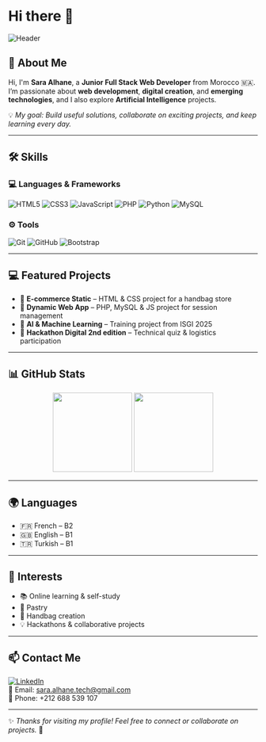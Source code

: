 # Hi there 👋

![Header](https://capsule-render.vercel.app/api?type=rect&color=gradient&height=120&section=header&text=Sara%20Alhane%20🚀&fontSize=40&fontColor=fff&animation=fadeIn&fontAlignY=35)

## 👋 About Me
Hi, I'm **Sara Alhane**, a **Junior Full Stack Web Developer** from Morocco 🇲🇦.  
I’m passionate about **web development**, **digital creation**, and **emerging technologies**, and I also explore **Artificial Intelligence** projects.  

💡 *My goal: Build useful solutions, collaborate on exciting projects, and keep learning every day.*

---

## 🛠️ Skills

### 💻 Languages & Frameworks
![HTML5](https://img.shields.io/badge/HTML5-E34F26?style=for-the-badge&logo=html5&logoColor=white)
![CSS3](https://img.shields.io/badge/CSS3-1572B6?style=for-the-badge&logo=css3&logoColor=white)
![JavaScript](https://img.shields.io/badge/JavaScript-F7DF1E?style=for-the-badge&logo=javascript&logoColor=black)
![PHP](https://img.shields.io/badge/PHP-777BB4?style=for-the-badge&logo=php&logoColor=white)
![Python](https://img.shields.io/badge/Python-3776AB?style=for-the-badge&logo=python&logoColor=white)
![MySQL](https://img.shields.io/badge/MySQL-005C84?style=for-the-badge&logo=mysql&logoColor=white)

### ⚙️ Tools
![Git](https://img.shields.io/badge/Git-F05032?style=for-the-badge&logo=git&logoColor=white)
![GitHub](https://img.shields.io/badge/GitHub-181717?style=for-the-badge&logo=github&logoColor=white)
![Bootstrap](https://img.shields.io/badge/Bootstrap-7952B3?style=for-the-badge&logo=bootstrap&logoColor=white)

---

## 💻 Featured Projects

- 👜 **E-commerce Static** – HTML & CSS project for a handbag store  
- 📅 **Dynamic Web App** – PHP, MySQL & JS project for session management  
- 🤖 **AI & Machine Learning** – Training project from ISGI 2025  
- 🎯 **Hackathon Digital 2nd edition** – Technical quiz & logistics participation  


---

## 📊 GitHub Stats

<p align="center">
  <img src="https://github-readme-stats.vercel.app/api?username=sara-alhane&show_icons=true&theme=tokyonight" height="160"/>
  <img src="https://github-readme-stats.vercel.app/api/top-langs/?username=sara-alhane&layout=compact&theme=tokyonight" height="160"/>
</p>

---

## 🌍 Languages

- 🇫🇷 French – B2  
- 🇬🇧 English – B1  
- 🇹🇷 Turkish – B1

---

## 🎨 Interests

- 📚 Online learning & self-study  
- 🍰 Pastry  
- 👜 Handbag creation  
- 💡 Hackathons & collaborative projects

---

## 📫 Contact Me

[![LinkedIn](https://img.shields.io/badge/LinkedIn-Sara%20Alhane-blue?style=flat-square&logo=linkedin)](https://www.linkedin.com/in/sara-alhane-b4a4ab35a)  
📧 Email: sara.alhane.tech@gmail.com  
📱 Phone: +212 688 539 107

---

✨ *Thanks for visiting my profile! Feel free to connect or collaborate on projects.* 🚀
